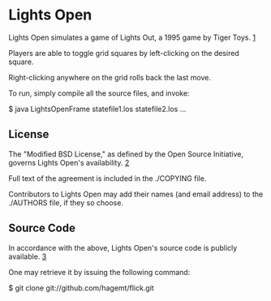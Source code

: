 Lights Open
==============

Lights Open simulates a game of Lights Out, a 1995 game by Tiger Toys. [1]

Players are able to toggle grid squares by left-clicking on the desired square.

Right-clicking anywhere on the grid rolls back the last move.

To run, simply compile all the source files, and invoke:

$ java LightsOpenFrame statefile1.los statefile2.los ...

[1]: http://en.wikipedia.org/wiki/Lights_Out_%28game%29

License
-------

The "Modified BSD License," as defined by the Open Source Initiative, governs Lights Open's availability. [2]

Full text of the agreement is included in the ./COPYING file.

Contributors to Lights Open may add their names (and email address) to the ./AUTHORS file, if they so choose.

[2]: http://www.opensource.org/licenses/bsd-license

Source Code
----

In accordance with the above, Lights Open's source code is publicly available. [3]

One may retrieve it by issuing the following command:

$ git clone git://github.com/hagemt/flick.git

[3]: https://www.github.com/hagemt/Lights-Open
